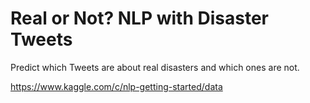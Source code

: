 # Real or Not? NLP with Disaster Tweets
Predict which Tweets are about real disasters and which ones are not.

https://www.kaggle.com/c/nlp-getting-started/data
